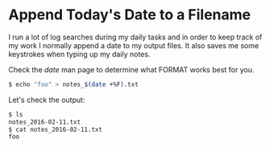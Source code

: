 # Append Today's Date to a Filename

I run a lot of log searches during my daily tasks and in order to keep track
of my work I normally append a date to my output files. It also saves me some
keystrokes when typing up my daily notes. 

Check the *date* man page to determine what FORMAT works best for you.

```bash
$ echo "foo" > notes_$(date +%F).txt
```

Let's check the output:

```bash
$ ls
notes_2016-02-11.txt
$ cat notes_2016-02-11.txt
foo
```
